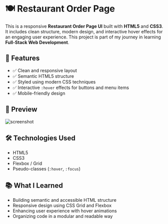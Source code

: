 # 🍽️ Restaurant Order Page

This is a responsive **Restaurant Order Page UI** built with **HTML5** and **CSS3**. It includes clean structure, modern design, and interactive hover effects for an engaging user experience. This project is part of my journey in learning **Full-Stack Web Development**.

## 🚀 Features

- ✅ Clean and responsive layout
- ✅ Semantic HTML5 structure
- ✅ Styled using modern CSS techniques
- ✅ Interactive `:hover` effects for buttons and menu items
- ✅ Mobile-friendly design

## 📸 Preview

![screenshot](https://via.placeholder.com/800x400.png?text=Restaurant+Order+Page+Preview)

## 🛠️ Technologies Used

- HTML5
- CSS3
- Flexbox / Grid
- Pseudo-classes (`:hover`, `:focus`)

## 📚 What I Learned

- Building semantic and accessible HTML structure
- Responsive design using CSS Grid and Flexbox
- Enhancing user experience with hover animations
- Organizing code in a modular and readable way
